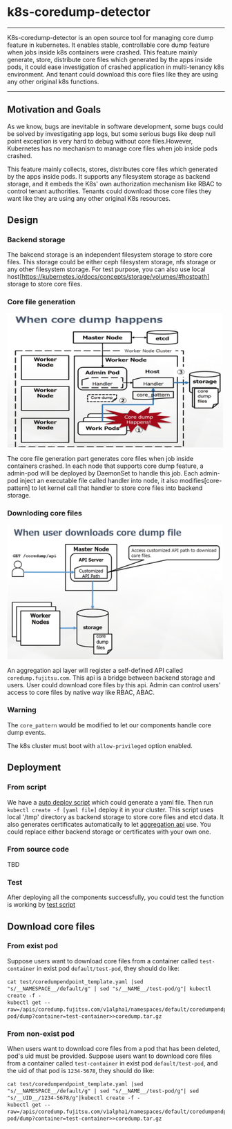 # k8s-coredump-detector

----

 K8s-coredump-detector is an open source tool for managing core dump feature in kubernetes.
 It enables stable, controllable core dump feature when jobs inside k8s containers were crashed.
 This feature mainly generate, store, distribute core files which generated by the apps inside pods,
 it could ease investigation of crashed application in multi-tenancy k8s environment. And tenant
 could download this core files like they are using any other original k8s functions.

----

## Motivation and Goals

As we know, bugs are inevitable in software development, some bugs could be solved by investigating app logs, but some serious bugs like deep null point exception is very hard to debug without core files.However, Kubernetes has no mechanism to manage core files when job inside pods crashed.

This feature mainly collects, stores, distributes core files which generated by the apps inside pods. It supports any filesystem storage as backend storage, and it embeds the K8s' own authorization mechanism like RBAC to control tenant authorities. Tenants could download those core files they want like they are using any other original K8s resources. 

## Design

### Backend storage

The bakcend storage is an independent filesystem storage to store core files. This storage could be either ceph filesystem storage,
nfs storage or any other filesystem storage.
For test purpose, you can also use local host[https://kubernetes.io/docs/concepts/storage/volumes/#hostpath] storage to store core files.

### Core file generation

<img src="https://github.com/WanLinghao/coredump-detector/blob/master/pictures/design_coredump.jpg" width="500">

The core file generation part generates core files when job inside containers crashed. In each node that supports core dump feature,
 a admin-pod will be deployed by DaemonSet to handle this job. Each admin-pod inject an executable file  called handler into node,
 it also modifies[core-pattern] to let kernel call that handler to store core files into backend storage.

### Downloding core files

<img src="https://github.com/WanLinghao/coredump-detector/blob/master/pictures/design_user.jpg" width="500">

An aggregation api layer will register a self-defined API called `coredump.fujitsu.com`. This api is a bridge between backend storage
 and users. User could download core files by this api. Admin can control users' access to core files by native way like RBAC, ABAC.

### Warning

The `core_pattern` would be modified to let our components handle core dump events.

The k8s cluster must boot with `allow-privileged` option enabled.

## Deployment

### From script

We have a [auto deploy script](deploy/deploy.sh) which could generate a yaml file. Then run `kubectl create -f [yaml file]` deploy it in your cluster.
This script uses local '/tmp' directory as backend storage to store core files and etcd data.
It also generates certificates automatically to let [aggregation api](https://kubernetes.io/docs/tasks/access-kubernetes-api/setup-extension-api-server/) use.
You could replace either backend storage or certificates with your own one.

### From source code

TBD

### Test

After deploying all the components successfully, you could test the function is working by [test script](test/run-test.sh)


## Download core files

### From exist pod
Suppose users want to download core files from a container called `test-container` in exist pod `default/test-pod`, they should do like:

```
cat test/coredumpendpoint_template.yaml |sed "s/__NAMESPACE__/default/g" | sed "s/__NAME__/test-pod/g"| kubectl create -f -
kubectl get --raw=/apis/coredump.fujitsu.com/v1alpha1/namespaces/default/coredumpendpoints/test-pod/dump?container=test-container>>coredump.tar.gz
```

### From non-exist pod
When users want to download core files from a pod that has been deleted, pod's uid must be provided.
Suppose users want to download core files from a container called `test-container` in exist pod `default/test-pod`, and the uid of that pod  is `1234-5678`, they should do like:

```
cat test/coredumpendpoint_template.yaml |sed "s/__NAMESPACE__/default/g" | sed "s/__NAME__/test-pod/g"| sed "s/__UID__/1234-5678/g"|kubectl create -f -
kubectl get --raw=/apis/coredump.fujitsu.com/v1alpha1/namespaces/default/coredumpendpoints/test-pod/dump?container=test-container>>coredump.tar.gz
```
